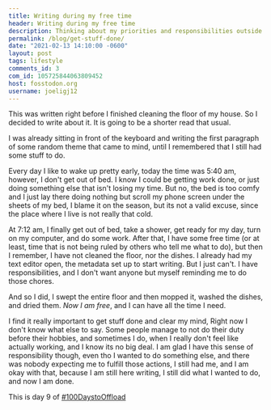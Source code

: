 ```yaml
---
title: Writing during my free time
header: Writing during my free time
description: Thinking about my priorities and responsibilities outside of this blog
permalink: /blog/get-stuff-done/
date: "2021-02-13 14:10:00 -0600"
layout: post
tags: lifestyle
comments_id: 3
com_id: 105725844063809452
host: fosstodon.org
username: joeligj12
---
```


This was written right before I finished cleaning the floor of my house. So I decided to write about it. It is going to be a shorter read that usual.

I was already sitting in front of the keyboard and writing the first paragraph of some random theme that came to mind, until I remembered that I still had some stuff to do.

Every day I like to wake up pretty early, today the time was 5:40 am, however, I don't get out of bed. I know I could be getting work done, or just doing something else that isn't losing my time. But no, the bed is too comfy and I just lay there doing nothing but scroll my phone screen under the sheets of my bed, I blame it on the season, but its not a valid excuse, since the place where I live is not really that cold.

At 7:12 am, I finally get out of bed, take a shower, get ready for my day, turn on my computer, and do some work. After that, I have some free time (or at least, time that is not being ruled by others who tell me what to do), but then I remember, I have not cleaned the floor, nor the dishes. I already had my text editor open, the metadata set up to start writing. But I just can't. I have responsibilities, and I don't want anyone but myself reminding me to do those chores.

And so I did, I swept the entire floor and then mopped it, washed the dishes, and dried them. *Now I am free*, and I can have all the time I need.

I find it really important to get stuff done and clear my mind, Right now I don't know what else to say. Some people manage to not do their duty before their hobbies, and sometimes I do, when I really don't feel like actually working, and I know its no big deal. I am glad I have this sense of responsibility though, even tho I wanted to do something else, and there was nobody expecting me to fulfill those actions, I still had me, and I am okay with that, because I am still here writing, I still did what I wanted to do, and now I am done.

This is day 9 of [#100DaystoOffload](https://100daystooffload.com) 

